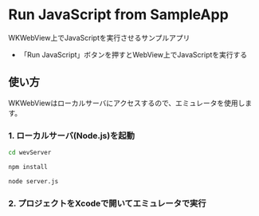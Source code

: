 
# Run JavaScript from SampleApp

WKWebView上でJavaScriptを実行させるサンプルアプリ

- 「Run JavaScript」ボタンを押すとWebView上でJavaScriptを実行する

## 使い方

WKWebViewはローカルサーバにアクセスするので、エミュレータを使用します。

### 1. ローカルサーバ(Node.js)を起動

```sh
cd wevServer

npm install

node server.js
```

### 2. プロジェクトをXcodeで開いてエミュレータで実行
